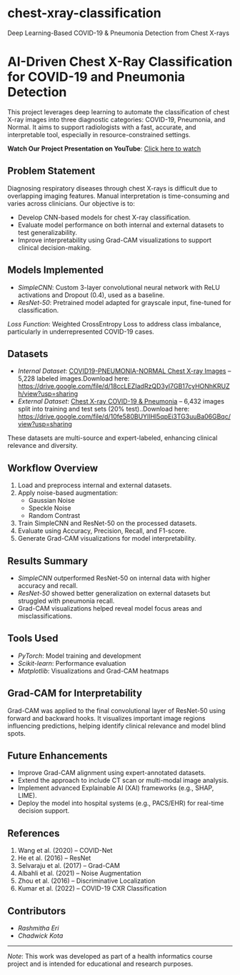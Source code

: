 # chest-xray-classification
Deep Learning-Based COVID-19 &amp; Pneumonia Detection from Chest X-rays
# AI-Driven Chest X-Ray Classification for COVID-19 and Pneumonia Detection

This project leverages deep learning to automate the classification of chest X-ray images into three diagnostic categories: COVID-19, Pneumonia, and Normal. It aims to support radiologists with a fast, accurate, and interpretable tool, especially in resource-constrained settings.

**Watch Our Project Presentation on YouTube**: [Click here to watch](https://youtu.be/_ALUAdxjZF8)

##  Problem Statement

Diagnosing respiratory diseases through chest X-rays is difficult due to overlapping imaging features. Manual interpretation is time-consuming and varies across clinicians. Our objective is to:

- Develop CNN-based models for chest X-ray classification.
- Evaluate model performance on both internal and external datasets to test generalizability.
- Improve interpretability using Grad-CAM visualizations to support clinical decision-making.

## Models Implemented

- *SimpleCNN*: Custom 3-layer convolutional neural network with ReLU activations and Dropout (0.4), used as a baseline.
- *ResNet-50*: Pretrained model adapted for grayscale input, fine-tuned for classification.

*Loss Function*: Weighted CrossEntropy Loss to address class imbalance, particularly in underrepresented COVID-19 cases.

##  Datasets

- *Internal Dataset*: [COVID19-PNEUMONIA-NORMAL Chest X-ray Images](https://www.kaggle.com/datasets/sachinkumar413/covid-pneumonia-normal-chestxray-images) – 5,228 labeled images.Download here: https://drive.google.com/file/d/18ccLEZIadRzQD3yI7GB17cyHONhKRUZh/view?usp=sharing 
- *External Dataset*: [Chest X-ray COVID-19 & Pneumonia](https://www.kaggle.com/datasets/prashant268/chest-xray-covid19-pneumonia) – 6,432 images split into training and test sets (20% test)..Download here: https://drive.google.com/file/d/10fe580BUYlIHl5qpEi3TG3uuBa06GBqc/view?usp=sharing 

These datasets are multi-source and expert-labeled, enhancing clinical relevance and diversity.

##  Workflow Overview

1. Load and preprocess internal and external datasets.
2. Apply noise-based augmentation:
   - Gaussian Noise
   - Speckle Noise
   - Random Contrast
3. Train SimpleCNN and ResNet-50 on the processed datasets.
4. Evaluate using Accuracy, Precision, Recall, and F1-score.
5. Generate Grad-CAM visualizations for model interpretability.

##  Results Summary

- *SimpleCNN* outperformed ResNet-50 on internal data with higher accuracy and recall.
- *ResNet-50* showed better generalization on external datasets but struggled with pneumonia recall.
- Grad-CAM visualizations helped reveal model focus areas and misclassifications.

##  Tools Used

- *PyTorch*: Model training and development  
- *Scikit-learn*: Performance evaluation  
- *Matplotlib*: Visualizations and Grad-CAM heatmaps

## Grad-CAM for Interpretability

Grad-CAM was applied to the final convolutional layer of ResNet-50 using forward and backward hooks. It visualizes important image regions influencing predictions, helping identify clinical relevance and model blind spots.

##  Future Enhancements

- Improve Grad-CAM alignment using expert-annotated datasets.
- Extend the approach to include CT scan or multi-modal image analysis.
- Implement advanced Explainable AI (XAI) frameworks (e.g., SHAP, LIME).
- Deploy the model into hospital systems (e.g., PACS/EHR) for real-time decision support.

##  References

1. Wang et al. (2020) – COVID-Net  
2. He et al. (2016) – ResNet  
3. Selvaraju et al. (2017) – Grad-CAM  
4. Albahli et al. (2021) – Noise Augmentation  
5. Zhou et al. (2016) – Discriminative Localization  
6. Kumar et al. (2022) – COVID-19 CXR Classification

##  Contributors

- *Rashmitha Eri*  
- *Chadwick Kota*

---

*Note*: This work was developed as part of a health informatics course project and is intended for educational and research purposes.
